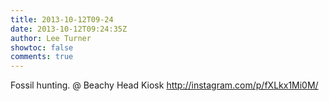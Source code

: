 ```yaml
---
title: 2013-10-12T09-24
date: 2013-10-12T09:24:35Z
author: Lee Turner
showtoc: false
comments: true
---
```


Fossil hunting. @ Beachy Head Kiosk http://instagram.com/p/fXLkx1Mi0M/

